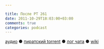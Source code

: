 ```yaml
---

title: После РТ 261
date: 2011-10-29T18:03:00+03:00
comments: true
categories: podcast
---
```

[аудио](http://cdn.radio-t.com/rt261post.mp3) ● [пиратский torrent](http://pirates.radio-t.com/torrents/rt261post.mp3.torrent) ● [лог чата](http://chat.radio-t.com/logs/radio-t-261.html) ● [wiki](http://wiki.radio-t.com/%D0%9F%D0%BE%D1%81%D0%BB%D0%B5_%D0%A0%D0%A2_261)<audio src="http://cdn.radio-t.com/rt261post.mp3" preload="none">
